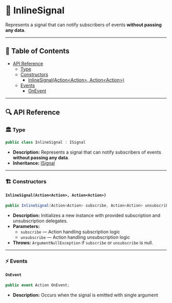 # 🧩 InlineSignal

Represents a signal that can notify subscribers of events <b>without passing any data</b>.

---

## 📑 Table of Contents

- [API Reference](#-api-reference)
    - [Type](#-type)
    - [Constructors](#-constructors)
        - [InlineSignal(Action\<Action>, Action\<Action>)](#inlinesignalactionaction-actionaction)
    - [Events](#-events)
        - [OnEvent](#onevent)

---

## 🔍 API Reference

### 🏛️ Type <div id="-type"></div>

```csharp
public class InlineSignal : ISignal
```

- **Description:** Represents a signal that can notify subscribers of events <b>without passing any data</b>.
- **Inheritance:** [ISignal](ISignal.md)

---

### 🏗️ Constructors <div id="-constructors"></div>

#### `InlineSignal(Action<Action>, Action<Action>)`

```csharp
public InlineSignal(Action<Action> subscribe, Action<Action> unsubscribe)
```

- **Description:** Initializes a new instance with provided subscription and unsubscription delegates.
- **Parameters:**
    - `subscribe` — Action handling subscription logic
    - `unsubscribe` — Action handling unsubscription logic
- **Throws:** `ArgumentNullException` if `subscribe` or `unsubscribe` is null.

---

### ⚡ Events

#### `OnEvent`

```csharp
public event Action OnEvent;
```

- **Description:** Occurs when the signal is emitted with single argument